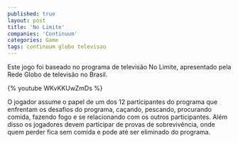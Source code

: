 ```yaml
---
published: true
layout: post
title: 'No Limite'
companies: 'Continuum'
categories: Game
tags: continuum globo televisao
---
```

Este jogo foi baseado no programa de televisão No Limite, apresentado pela Rede Globo de televisão no Brasil.

{% youtube WKvKKUwZmDs %}

O jogador assume o papel de um dos 12 participantes do programa que enfrentam os desafios do programa, caçando, pescando, procurando comida, fazendo fogo e se relacionando com os outros participantes. Além disso os jogadores devem participar de provas de sobrevivência, onde quem perder fica sem comida e pode até ser eliminado do programa.